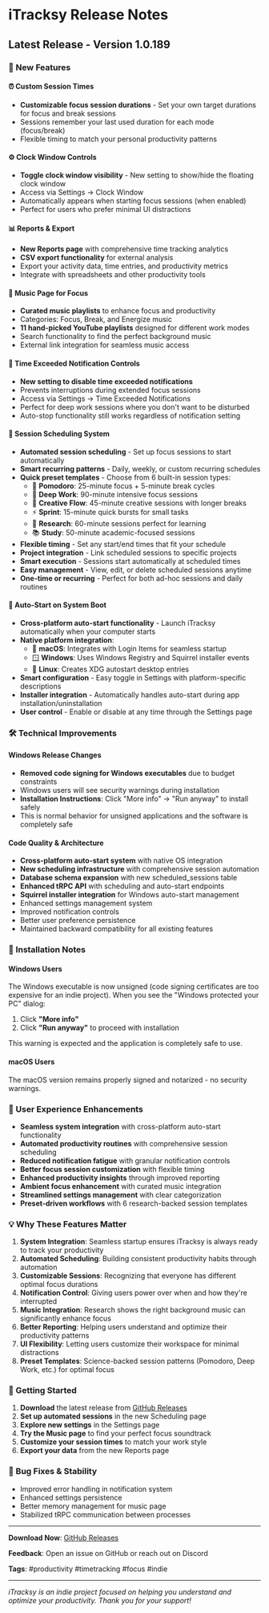 # iTracksy Release Notes

## Latest Release - Version 1.0.189

### 🎉 New Features

#### ⏰ Custom Session Times

- **Customizable focus session durations** - Set your own target durations for focus and break sessions
- Sessions remember your last used duration for each mode (focus/break)
- Flexible timing to match your personal productivity patterns

#### ⚙️ Clock Window Controls

- **Toggle clock window visibility** - New setting to show/hide the floating clock window
- Access via Settings → Clock Window
- Automatically appears when starting focus sessions (when enabled)
- Perfect for users who prefer minimal UI distractions

#### 📊 Reports & Export

- **New Reports page** with comprehensive time tracking analytics
- **CSV export functionality** for external analysis
- Export your activity data, time entries, and productivity metrics
- Integrate with spreadsheets and other productivity tools

#### 🎵 Music Page for Focus

- **Curated music playlists** to enhance focus and productivity
- Categories: Focus, Break, and Energize music
- **11 hand-picked YouTube playlists** designed for different work modes
- Search functionality to find the perfect background music
- External link integration for seamless music access

#### 🔕 Time Exceeded Notification Controls

- **New setting to disable time exceeded notifications**
- Prevents interruptions during extended focus sessions
- Access via Settings → Time Exceeded Notifications
- Perfect for deep work sessions where you don't want to be disturbed
- Auto-stop functionality still works regardless of notification setting

#### 📅 Session Scheduling System

- **Automated session scheduling** - Set up focus sessions to start automatically
- **Smart recurring patterns** - Daily, weekly, or custom recurring schedules
- **Quick preset templates** - Choose from 6 built-in session types:
  - 🍅 **Pomodoro**: 25-minute focus + 5-minute break cycles
  - 🎯 **Deep Work**: 90-minute intensive focus sessions
  - 🧠 **Creative Flow**: 45-minute creative sessions with longer breaks
  - ⚡ **Sprint**: 15-minute quick bursts for small tasks
  - 🔬 **Research**: 60-minute sessions perfect for learning
  - 📚 **Study**: 50-minute academic-focused sessions
- **Flexible timing** - Set any start/end times that fit your schedule
- **Project integration** - Link scheduled sessions to specific projects
- **Smart execution** - Sessions start automatically at scheduled times
- **Easy management** - View, edit, or delete scheduled sessions anytime
- **One-time or recurring** - Perfect for both ad-hoc sessions and daily routines

#### 🚀 Auto-Start on System Boot

- **Cross-platform auto-start functionality** - Launch iTracksy automatically when your computer starts
- **Native platform integration**:
  - 🍎 **macOS**: Integrates with Login Items for seamless startup
  - 🪟 **Windows**: Uses Windows Registry and Squirrel installer events
  - 🐧 **Linux**: Creates XDG autostart desktop entries
- **Smart configuration** - Easy toggle in Settings with platform-specific descriptions
- **Installer integration** - Automatically handles auto-start during app installation/uninstallation
- **User control** - Enable or disable at any time through the Settings page

### 🛠️ Technical Improvements

#### Windows Release Changes

- **Removed code signing for Windows executables** due to budget constraints
- Windows users will see security warnings during installation
- **Installation Instructions**: Click "More info" → "Run anyway" to install safely
- This is normal behavior for unsigned applications and the software is completely safe

#### Code Quality & Architecture

- **Cross-platform auto-start system** with native OS integration
- **New scheduling infrastructure** with comprehensive session automation
- **Database schema expansion** with new scheduled_sessions table
- **Enhanced tRPC API** with scheduling and auto-start endpoints
- **Squirrel installer integration** for Windows auto-start management
- Enhanced settings management system
- Improved notification controls
- Better user preference persistence
- Maintained backward compatibility for all existing features

### 📝 Installation Notes

#### Windows Users

The Windows executable is now unsigned (code signing certificates are too expensive for an indie project). When you see the "Windows protected your PC" dialog:

1. Click **"More info"**
2. Click **"Run anyway"** to proceed with installation

This warning is expected and the application is completely safe to use.

#### macOS Users

The macOS version remains properly signed and notarized - no security warnings.

### 🎯 User Experience Enhancements

- **Seamless system integration** with cross-platform auto-start functionality
- **Automated productivity routines** with comprehensive session scheduling
- **Reduced notification fatigue** with granular notification controls
- **Better focus session customization** with flexible timing
- **Enhanced productivity insights** through improved reporting
- **Ambient focus enhancement** with curated music integration
- **Streamlined settings management** with clear categorization
- **Preset-driven workflows** with 6 research-backed session templates

### 💡 Why These Features Matter

1. **System Integration**: Seamless startup ensures iTracksy is always ready to track your productivity
2. **Automated Scheduling**: Building consistent productivity habits through automation
3. **Customizable Sessions**: Recognizing that everyone has different optimal focus durations
4. **Notification Control**: Giving users power over when and how they're interrupted
5. **Music Integration**: Research shows the right background music can significantly enhance focus
6. **Better Reporting**: Helping users understand and optimize their productivity patterns
7. **UI Flexibility**: Letting users customize their workspace for minimal distractions
8. **Preset Templates**: Science-backed session patterns (Pomodoro, Deep Work, etc.) for optimal focus

### 🚀 Getting Started

1. **Download** the latest release from [GitHub Releases](https://github.com/hunght/itracksy/releases)
2. **Set up automated sessions** in the new Scheduling page
3. **Explore new settings** in the Settings page
4. **Try the Music page** to find your perfect focus soundtrack
5. **Customize your session times** to match your work style
6. **Export your data** from the new Reports page

### 🐛 Bug Fixes & Stability

- Improved error handling in notification system
- Enhanced settings persistence
- Better memory management for music page
- Stabilized tRPC communication between processes

---

**Download Now**: [GitHub Releases](https://github.com/hunght/itracksy/releases)

**Feedback**: Open an issue on GitHub or reach out on Discord

**Tags**: #productivity #timetracking #focus #indie

---

_iTracksy is an indie project focused on helping you understand and optimize your productivity. Thank you for your support!_
